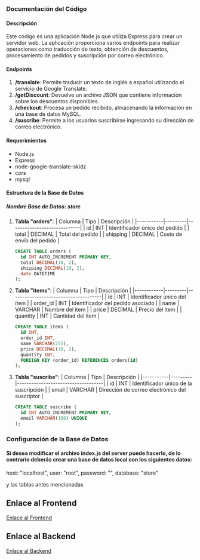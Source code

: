 ### Documentación del Código

#### Descripción
Este código es una aplicación Node.js que utiliza Express para crear un servidor web. La aplicación proporciona varios endpoints para realizar operaciones como traducción de texto, obtención de descuentos, procesamiento de pedidos y suscripción por correo electrónico.

#### Endpoints
1. **/translate**: Permite traducir un texto de inglés a español utilizando el servicio de Google Translate.
2. **/getDiscount**: Devuelve un archivo JSON que contiene información sobre los descuentos disponibles.
3. **/checkout**: Procesa un pedido recibido, almacenando la información en una base de datos MySQL.
4. **/suscribe**: Permite a los usuarios suscribirse ingresando su dirección de correo electrónico.

#### Requerimientos
- Node.js
- Express
- node-google-translate-skidz
- cors
- mysql

#### Estructura de la Base de Datos
##### Nombre Base de Datos: **store**

1. **Tabla "orders"**:
   | Columna   | Tipo    | Descripción                 |
   |-----------|---------|-----------------------------|
   | id        | INT     | Identificador único del pedido |
   | total     | DECIMAL | Total del pedido            |
   | shipping  | DECIMAL | Costo de envío del pedido   |

   ```sql
   CREATE TABLE orders (
     id INT AUTO_INCREMENT PRIMARY KEY,
     total DECIMAL(10, 2),
     shipping DECIMAL(10, 2),
     date DATETIME
   );


2. **Tabla "items"**:
   | Columna    | Tipo    | Descripción                          |
   |------------|---------|--------------------------------------|
   | id         | INT     | Identificador único del ítem         |
   | order_id   | INT     | Identificador del pedido asociado    |
   | name       | VARCHAR | Nombre del ítem                      |
   | price      | DECIMAL | Precio del ítem                      |
   | quantity   | INT     | Cantidad del ítem                    |

   ```sql
   CREATE TABLE items (
     id INT,
     order_id INT,
     name VARCHAR(255),
     price DECIMAL(10, 2),
     quantity INT,
     FOREIGN KEY (order_id) REFERENCES orders(id)
   );


3. **Tabla "suscribe"**:
   | Columna   | Tipo    | Descripción                        |
   |-----------|---------|------------------------------------|
   | id        | INT     | Identificador único de la suscripción |
   | email     | VARCHAR | Dirección de correo electrónico del suscriptor |

   ```sql
   CREATE TABLE suscribe (
     id INT AUTO_INCREMENT PRIMARY KEY,
     email VARCHAR(100) UNIQUE
   );

### Configuración de la Base de Datos

#### Si desea modificar el archivo index.js del server puede hacerlo, de lo contrario deberás crear una base de datos local con los siguientes datos:

  host: "localhost",
  user: "root",
  password: "",
  database: "store"

  y las tablas antes mencionadas
  

## Enlace al Frontend
[Enlace al Frontend](https://ikaroyo.github.io/TF-Web-II-FrontEnd/)

## Enlace al Backend
[Enlace al Backend](https://tf-web-ii-backend.onrender.com/)

